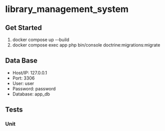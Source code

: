 # library_management_system

## Get Started
1. docker compose up --build
1. docker compose exec app php bin/console doctrine:migrations:migrate

## Data Base
- Host/IP: 127.0.0.1
- Port: 3306
- User: user
- Password: password
- Database: app_db

## Tests
### Unit
